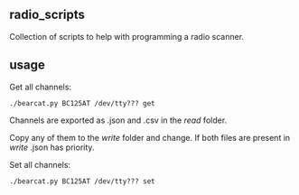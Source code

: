 ## radio_scripts

Collection of scripts to help with programming a radio scanner.

## usage

Get all channels:

    ./bearcat.py BC125AT /dev/tty??? get
  
Channels are exported as .json and .csv in the *read* folder.

Copy any of them to the *write* folder and change. If both files are present in *write* .json has priority.

Set all channels:

    ./bearcat.py BC125AT /dev/tty??? set
